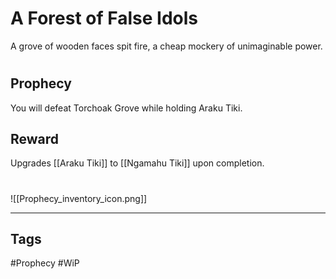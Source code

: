 # A Forest of False Idols
A grove of wooden faces spit fire, a cheap mockery of unimaginable power.
#
## Prophecy
You will defeat Torchoak Grove while holding Araku Tiki.
## Reward
Upgrades [[Araku Tiki]] to [[Ngamahu Tiki]] upon completion. 

#
![[Prophecy_inventory_icon.png]]

---
## Tags
#Prophecy
#WiP 